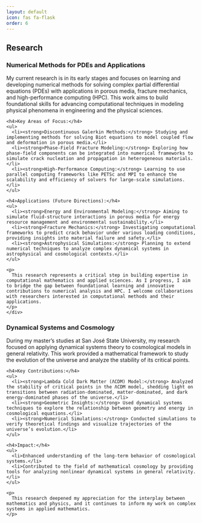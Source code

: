 ```yaml
---
layout: default
icon: fas fa-flask
order: 6
---
```


## Research

<section id="research">
  <!-- Numerical Methods for PDEs and Applications -->
  <div>
    <h3>Numerical Methods for PDEs and Applications</h3>
    <p>
      My current research is in its early stages and focuses on learning and developing numerical methods for solving complex partial differential equations (PDEs) with applications in porous media, fracture mechanics, and high-performance computing (HPC). This work aims to build foundational skills for advancing computational techniques in modeling physical phenomena in engineering and the physical sciences.
    </p>

    <h4>Key Areas of Focus:</h4>
    <ul>
      <li><strong>Discontinuous Galerkin Methods:</strong> Studying and implementing methods for solving Biot equations to model coupled flow and deformation in porous media.</li>
      <li><strong>Phase-Field Fracture Modeling:</strong> Exploring how phase-field components can be integrated into numerical frameworks to simulate crack nucleation and propagation in heterogeneous materials.</li>
      <li><strong>High-Performance Computing:</strong> Learning to use parallel computing frameworks like PETSc and MPI to enhance the scalability and efficiency of solvers for large-scale simulations.</li>
    </ul>

    <h4>Applications (Future Directions):</h4>
    <ul>
      <li><strong>Energy and Environmental Modeling:</strong> Aiming to simulate fluid-structure interactions in porous media for energy resource management and environmental sustainability.</li>
      <li><strong>Fracture Mechanics:</strong> Investigating computational frameworks to predict crack behavior under various loading conditions, providing insights into material failure and safety.</li>
      <li><strong>Astrophysical Simulations:</strong> Planning to extend numerical techniques to analyze complex dynamical systems in astrophysical and cosmological contexts.</li>
    </ul>

    <p>
      This research represents a critical step in building expertise in computational mathematics and applied sciences. As I progress, I aim to bridge the gap between foundational learning and innovative contributions to numerical analysis and HPC. I welcome collaborations with researchers interested in computational methods and their applications.
    </p>
    </div>

  <!-- Dynamical Systems and Cosmology -->
  <div>
    <h3>Dynamical Systems and Cosmology</h3>
    <p>
      During my master’s studies at San José State University, my research focused on applying dynamical systems theory to cosmological models in general relativity. This work provided a mathematical framework to study the evolution of the universe and analyze the stability of its critical points.
    </p>

    <h4>Key Contributions:</h4>
    <ul>
      <li><strong>Lambda Cold Dark Matter (ΛCDM) Model:</strong> Analyzed the stability of critical points in the ΛCDM model, shedding light on transitions between radiation-dominated, matter-dominated, and dark energy-dominated phases of the universe.</li>
      <li><strong>Geometric Insights:</strong> Used dynamical systems techniques to explore the relationship between geometry and energy in cosmological equations.</li>
      <li><strong>Numerical Simulations:</strong> Conducted simulations to verify theoretical findings and visualize trajectories of the universe’s evolution.</li>
    </ul>

    <h4>Impact:</h4>
    <ul>
      <li>Enhanced understanding of the long-term behavior of cosmological systems.</li>
      <li>Contributed to the field of mathematical cosmology by providing tools for analyzing nonlinear dynamical systems in general relativity.</li>
    </ul>

    <p>
      This research deepened my appreciation for the interplay between mathematics and physics, and it continues to inform my work on complex systems in applied mathematics.
    </p>
  </div>
</section>
